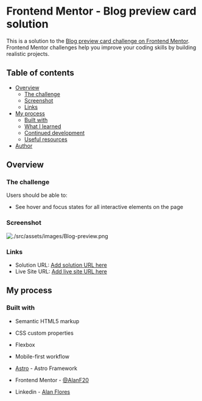 # Frontend Mentor - Blog preview card solution

This is a solution to the [Blog preview card challenge on Frontend Mentor](https://www.frontendmentor.io/challenges/blog-preview-card-ckPaj01IcS). Frontend Mentor challenges help you improve your coding skills by building realistic projects. 

## Table of contents

- [Overview](#overview)
  - [The challenge](#the-challenge)
  - [Screenshot](#screenshot)
  - [Links](#links)
- [My process](#my-process)
  - [Built with](#built-with)
  - [What I learned](#what-i-learned)
  - [Continued development](#continued-development)
  - [Useful resources](#useful-resources)
- [Author](#author)


## Overview

### The challenge

Users should be able to:

- See hover and focus states for all interactive elements on the page

### Screenshot

![./src/assets/images/Blog-preview.png](./screenshot.jpg)



### Links

- Solution URL: [Add solution URL here](https://github.com/AlanF20/Blog-Preview)
- Live Site URL: [Add live site URL here](http://blogpreviewaf20.netlify.app/)

## My process

### Built with

- Semantic HTML5 markup
- CSS custom properties
- Flexbox
- Mobile-first workflow
- [Astro](https://astro.build/) - Astro Framework 


- Frontend Mentor - [@AlanF20](https://www.frontendmentor.io/profile/AlanF20)
- Linkedin - [Alan Flores](https://www.linkedin.com/in/alan-floresc/)



